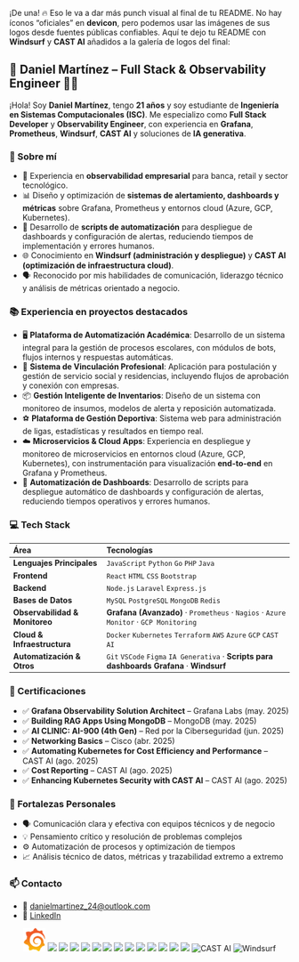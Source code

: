 ¡De una! 🔥 Eso le va a dar más punch visual al final de tu README. No hay íconos “oficiales” en **devicon**, pero podemos usar las imágenes de sus logos desde fuentes públicas confiables. Aquí te dejo tu README con **Windsurf** y **CAST AI** añadidos a la galería de logos del final:


## 🧠 Daniel Martínez – Full Stack & Observability Engineer 👨‍💻

¡Hola! Soy **Daniel Martínez**, tengo **21 años** y soy estudiante de **Ingeniería en Sistemas Computacionales (ISC)**. Me especializo como **Full Stack Developer** y **Observability Engineer**, con experiencia en **Grafana**, **Prometheus**, **Windsurf**, **CAST AI** y soluciones de **IA generativa**.


### 🚀 Sobre mí

* 💼 Experiencia en **observabilidad empresarial** para banca, retail y sector tecnológico.
* 📊 Diseño y optimización de **sistemas de alertamiento, dashboards y métricas** sobre Grafana, Prometheus y entornos cloud (Azure, GCP, Kubernetes).
* 🔄 Desarrollo de **scripts de automatización** para despliegue de dashboards y configuración de alertas, reduciendo tiempos de implementación y errores humanos.
* 🌐 Conocimiento en **Windsurf (administración y despliegue)** y **CAST AI (optimización de infraestructura cloud)**.
* 🗣️ Reconocido por mis habilidades de comunicación, liderazgo técnico y análisis de métricas orientado a negocio.


### 📚 Experiencia en proyectos destacados

* 🖥️ **Plataforma de Automatización Académica**: Desarrollo de un sistema integral para la gestión de procesos escolares, con módulos de bots, flujos internos y respuestas automáticas.
* 👔 **Sistema de Vinculación Profesional**: Aplicación para postulación y gestión de servicio social y residencias, incluyendo flujos de aprobación y conexión con empresas.
* 📦 **Gestión Inteligente de Inventarios**: Diseño de un sistema con monitoreo de insumos, modelos de alerta y reposición automatizada.
* ⚽ **Plataforma de Gestión Deportiva**: Sistema web para administración de ligas, estadísticas y resultados en tiempo real.
* ☁️ **Microservicios & Cloud Apps**: Experiencia en despliegue y monitoreo de microservicios en entornos cloud (Azure, GCP, Kubernetes), con instrumentación para visualización **end-to-end** en Grafana y Prometheus.
* 🔄 **Automatización de Dashboards**: Desarrollo de scripts para despliegue automático de dashboards y configuración de alertas, reduciendo tiempos operativos y errores humanos.


### 💻 Tech Stack

| Área                           | Tecnologías                                                                                 |
| :----------------------------- | :------------------------------------------------------------------------------------------ |
| **Lenguajes Principales**      | `JavaScript` `Python` `Go` `PHP` `Java`                                                     |
| **Frontend**                   | `React` `HTML` `CSS` `Bootstrap`                                                            |
| **Backend**                    | `Node.js` `Laravel` `Express.js`                                                            |
| **Bases de Datos**             | `MySQL` `PostgreSQL` `MongoDB` `Redis`                                                      |
| **Observabilidad & Monitoreo** | **Grafana (Avanzado)** · `Prometheus` · `Nagios` · `Azure Monitor` · `GCP Monitoring`       |
| **Cloud & Infraestructura**    | `Docker` `Kubernetes` `Terraform` `AWS` `Azure` `GCP` `CAST AI`                             |
| **Automatización & Otros**     | `Git` `VSCode` `Figma` `IA Generativa` · **Scripts para dashboards Grafana** · **Windsurf** |


### 🏅 Certificaciones

* ✅ **Grafana Observability Solution Architect** – Grafana Labs (may. 2025)
* ✅ **Building RAG Apps Using MongoDB** – MongoDB (may. 2025)
* ✅ **AI CLINIC: AI-900 (4th Gen)** – Red por la Ciberseguridad (jun. 2025)
* ✅ **Networking Basics** – Cisco (abr. 2025)
* ✅ **Automating Kubernetes for Cost Efficiency and Performance** – CAST AI (ago. 2025)
* ✅ **Cost Reporting** – CAST AI (ago. 2025)
* ✅ **Enhancing Kubernetes Security with CAST AI** – CAST AI (ago. 2025)


### 🎯 Fortalezas Personales

* 🗣️ Comunicación clara y efectiva con equipos técnicos y de negocio
* 💡 Pensamiento crítico y resolución de problemas complejos
* ⚙️ Automatización de procesos y optimización de tiempos
* 📈 Análisis técnico de datos, métricas y trazabilidad extremo a extremo


### 📫 Contacto

* 📧 [danielmartinez\_24@outlook.com](mailto:danielmartinez_24@outlook.com)
* 🔗 [LinkedIn](https://www.linkedin.com/in/daniel-martinez-789bb2265)

<p align="center">  
  <img src="https://raw.githubusercontent.com/grafana/grafana/main/public/img/grafana_icon.svg" width="40"/>  
  <img src="https://cdn.jsdelivr.net/gh/devicons/devicon/icons/git/git-original.svg" width="40"/>  
  <img src="https://cdn.jsdelivr.net/gh/devicons/devicon/icons/vscode/vscode-original.svg" width="40"/>  
  <img src="https://cdn.jsdelivr.net/gh/devicons/devicon/icons/javascript/javascript-original.svg" width="40"/>  
  <img src="https://cdn.jsdelivr.net/gh/devicons/devicon/icons/python/python-original.svg" width="40"/>  
  <img src="https://cdn.jsdelivr.net/gh/devicons/devicon/icons/go/go-original.svg" width="40"/>  
  <img src="https://cdn.jsdelivr.net/gh/devicons/devicon/icons/mysql/mysql-original.svg" width="40"/>  
  <img src="https://cdn.jsdelivr.net/gh/devicons/devicon/icons/postgresql/postgresql-original.svg" width="40"/>  
  <img src="https://cdn.jsdelivr.net/gh/devicons/devicon/icons/mongodb/mongodb-original.svg" width="40"/>  
  <img src="https://cdn.jsdelivr.net/gh/devicons/devicon/icons/docker/docker-original.svg" width="40"/>  
  <img src="https://cdn.jsdelivr.net/gh/devicons/devicon/icons/kubernetes/kubernetes-plain.svg" width="40"/>  
  <img src="https://cdn.jsdelivr.net/gh/devicons/devicon/icons/terraform/terraform-original.svg" width="40"/>  
  <img src="https://cdn.jsdelivr.net/gh/devicons/devicon/icons/googlecloud/googlecloud-original.svg" width="40"/>  
  <img src="https://cdn.jsdelivr.net/gh/devicons/devicon/icons/azure/azure-original.svg" width="40"/>  
  <img src="https://avatars.githubusercontent.com/u/113014958?s=200&v=4" width="40" title="CAST AI"/>  
  <img src="https://avatars.githubusercontent.com/u/153288566?s=200&v=4" width="40" title="Windsurf"/>  
</p>  

